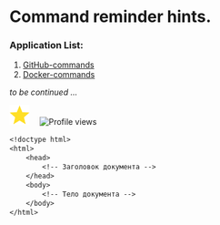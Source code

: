 # Command reminder hints.

### Application List:

1.  [GitHub-commands](./GitHub-commands.txt)
2.  [Docker-commands](./Docker-commands.txt)

_to be continued ..._

<a href='https://stars.github.com/'><img src='https://raw.githubusercontent.com/acervenky/animated-github-badges/master/assets/starbadge.gif' width='35' height='35'></a> 
![Profile views](https://gpvc.arturio.dev/zas-post)

    <!doctype html>
    <html>
        <head>
            <!-- Заголовок документа -->
        </head>
        <body>
            <!-- Тело документа -->
        </body>
    </html>
